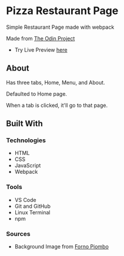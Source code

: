 # Pizza Restaurant Page

Simple Restaurant Page made with webpack

Made from [The Odin Project](https://www.theodinproject.com/lessons/node-path-javascript-restaurant-page)

* Try Live Preview [here](https://cvariara.github.io/)

## About

Has three tabs, Home, Menu, and About.

Defaulted to Home page.

When a tab is clicked, it'll go to that page.

## Built With

### Technologies

* HTML
* CSS
* JavaScript
* Webpack

### Tools

* VS Code
* Git and GitHub
* Linux Terminal
* npm

### Sources

* Background Image from [Forno Piombo](https://fornopiombo.com/blogs/news/best-pizza-dough-recipe-wood-fired-oven)